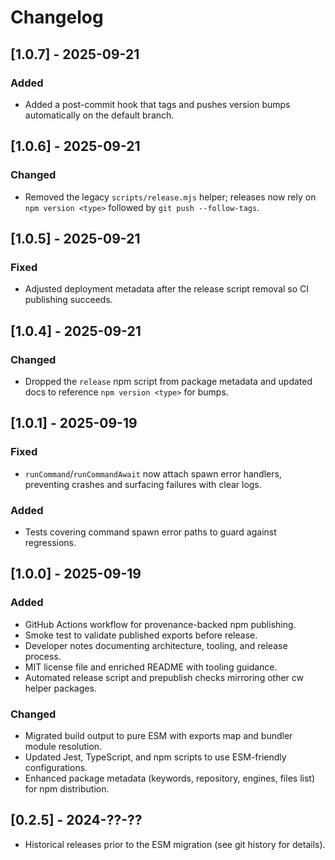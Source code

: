 # Changelog

## [1.0.7] - 2025-09-21
### Added
- Added a post-commit hook that tags and pushes version bumps automatically on the default branch.

## [1.0.6] - 2025-09-21
### Changed
- Removed the legacy `scripts/release.mjs` helper; releases now rely on `npm version <type>` followed by `git push --follow-tags`.

## [1.0.5] - 2025-09-21
### Fixed
- Adjusted deployment metadata after the release script removal so CI publishing succeeds.

## [1.0.4] - 2025-09-21
### Changed
- Dropped the `release` npm script from package metadata and updated docs to reference `npm version <type>` for bumps.

## [1.0.1] - 2025-09-19
### Fixed
- `runCommand`/`runCommandAwait` now attach spawn error handlers, preventing crashes and surfacing failures with clear logs.

### Added
- Tests covering command spawn error paths to guard against regressions.

## [1.0.0] - 2025-09-19
### Added
- GitHub Actions workflow for provenance-backed npm publishing.
- Smoke test to validate published exports before release.
- Developer notes documenting architecture, tooling, and release process.
- MIT license file and enriched README with tooling guidance.
- Automated release script and prepublish checks mirroring other cw helper packages.

### Changed
- Migrated build output to pure ESM with exports map and bundler module resolution.
- Updated Jest, TypeScript, and npm scripts to use ESM-friendly configurations.
- Enhanced package metadata (keywords, repository, engines, files list) for npm distribution.

## [0.2.5] - 2024-??-??
- Historical releases prior to the ESM migration (see git history for details).
